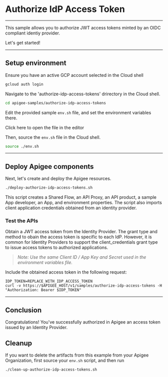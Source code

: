 # Authorize IdP Access Token

---
This sample allows you to authorize JWT access tokens minted by an OIDC compliant identiy provider.

Let's get started!

---

## Setup environment

Ensure you have an active GCP account selected in the Cloud shell

```sh
gcloud auth login
```

Navigate to the 'authorize-idp-access-tokens' drirectory in the Cloud shell.

```sh
cd apigee-samples/authorize-idp-access-tokens
```

Edit the provided sample `env.sh` file, and set the environment variables there.

Click <walkthrough-editor-open-file filePath="authorize-idp-access-tokens/env.sh">here</walkthrough-editor-open-file> to open the file in the editor

Then, source the `env.sh` file in the Cloud shell.

```sh
source ./env.sh
```

---

## Deploy Apigee components

Next, let's create and deploy the Apigee resources.

```sh
./deploy-authorize-idp-access-tokens.sh
```

This script creates a Shared Flow, an API Proxy, an API product, a sample App developer, an App, and environment properties. The script also imports client application credentials obtained from an identity provider.


### Test the APIs

Obtain a JWT access token from the Identity Provider. The grant type and method to obain the access token is specific to each IdP. However, it is common for Identity Providers to support the client_credentials grant type to issue access tokens to authorized applications.

> _Note: Use the same Client ID / App Key and Secret used in the environment variables file._

Include the obtained access token in the following request:
```
IDP_TOKEN=REPLACE_WITH_IDP_ACCESS_TOKEN
curl -v https://$APIGEE_HOST/v1/samples/authorize-idp-access-tokens -H "Authorization: Bearer $IDP_TOKEN"
```

---
## Conclusion

<walkthrough-conclusion-trophy></walkthrough-conclusion-trophy>

Congratulations! You've successfully authorized in Apigee an access token issued by an Identity Provider.

<walkthrough-inline-feedback></walkthrough-inline-feedback>

## Cleanup

If you want to delete the artifacts from this example from your Apigee Organization, first source your `env.sh` script, and then run

```bash
./clean-up-authorize-idp-access-tokens.sh
```
